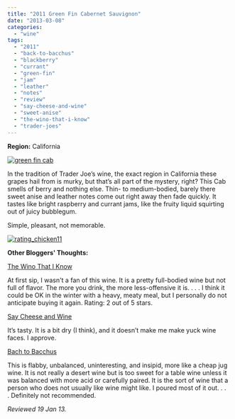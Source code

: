 ```yaml
---
title: "2011 Green Fin Cabernet Sauvignon"
date: "2013-03-08"
categories: 
  - "wine"
tags: 
  - "2011"
  - "back-to-bacchus"
  - "blackberry"
  - "currant"
  - "green-fin"
  - "jam"
  - "leather"
  - "notes"
  - "review"
  - "say-cheese-and-wine"
  - "sweet-anise"
  - "the-wino-that-i-know"
  - "trader-joes"
---
```


**Region:** California

[![green fin cab](http://s3.amazonaws.com/thegourmez-wpmedia/2013/02/green-fin-cab.jpg)](http://www.thegourmez.com/2013/03/2011-green-fin-cabernet-sauvignon/green-fin-cab/)

In the tradition of Trader Joe’s wine, the exact region in California these grapes hail from is murky, but that’s all part of the mystery, right? This Cab smells of berry and nothing else. Thin- to medium-bodied, barely there sweet anise and leather notes come out right away then fade quickly. It tastes like bright raspberry and currant jams, like the fruity liquid squirting out of juicy bubblegum.

Simple, pleasant, not memorable.

[![rating_chicken11](http://s3.amazonaws.com/thegourmez-wpmedia/2009/02/rating_chicken11.gif)](http://www.thegourmez.com/2009/02/barten-guestier-private-selection-merlot-2006/rating_chicken11/)

**Other Bloggers' Thoughts:**

[The Wino That I Know](http://thewinothatiknow.blogspot.com/2012/05/green-fin-cabernet-sauvignon.html)

At first sip, I wasn't a fan of this wine. It is a pretty full-bodied wine but not full of flavor. The more you drink, the more less-offensive it is. . . . I think it could be OK in the winter with a heavy, meaty meal, but I personally do not anticipate buying it again. Rating: 2 out of 5 stars.

[Say Cheese and Wine](http://www.saycheeseandwine.com/wine-cheese-wednesday-riedel/)

It’s tasty. It is a bit dry (I think), and it doesn’t make me make yuck wine faces. I approve.

[Bach to Bacchus](http://bachtobacchus.blogspot.com/2013/01/budget-wine-report-8.html)

This is flabby, unbalanced, uninteresting, and insipid, more like a cheap jug wine. It is not really a desert wine but is too sweet for a table wine unless it was balanced with more acid or carefully paired. It is the sort of wine that a person who does not usually like wine might like. I poured most of it out. . . . Definitely not recommended.

_Reviewed 19 Jan 13._
